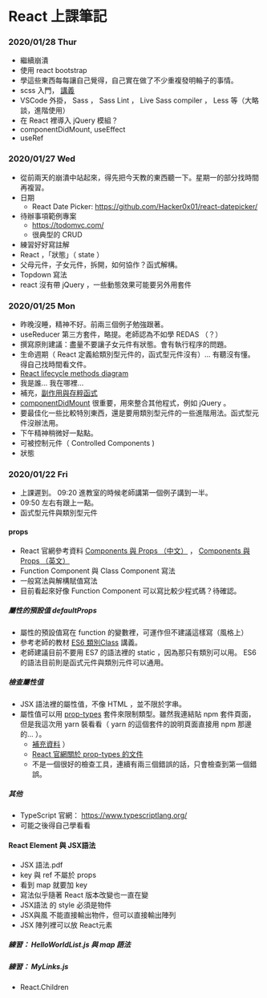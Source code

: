 # React 上課筆記

### 2020/01/28 Thur

- 繼續崩潰
- 使用 react bootstrap
- 學這些東西每每讓自己覺得，自己實在做了不少重複發明輪子的事情。
- scss 入門， [講義](https://github.com/eyesofkids/mfee11-react/blob/main/%E6%95%99%E6%9D%90/0127/scss-200310.md)
- VSCode 外掛， Sass ， Sass Lint ， Live Sass compiler ， Less 等（大略談，進階使用）
- 在 React 裡導入 jQuery 模組？
- componentDidMount, useEffect
- useRef

### 2020/01/27 Wed

- 從前兩天的崩潰中站起來，得先把今天教的東西聽一下。星期一的部分找時間再複習。
- 日期
	- React Date Picker: https://github.com/Hacker0x01/react-datepicker/
- 待辦事項範例專案
	- https://todomvc.com/
	- 很典型的 CRUD
- 練習好好寫註解
- React ，「狀態」（ state ）
- 父母元件，子女元件，拆開，如何協作？函式解構。
- Topdown 寫法
- react 沒有帶 jQuery ，一些動態效果可能要另外用套件


### 2020/01/25 Mon

- 昨晚沒睡，精神不好。前兩三個例子勉強跟著。
- useReducer 第三方套件，略提。老師認為不如學 REDAS （？）
- 撰寫原則建議：盡量不要讓子女元件有狀態。會有執行程序的問題。
- 生命週期（ React 定義給類別型元件的，函式型元件沒有）... 有聽沒有懂。得自己找時間看文件。
- [React lifecycle methods diagram](https://projects.wojtekmaj.pl/react-lifecycle-methods-diagram/)
- 我是誰... 我在哪裡...
- 補充，[副作用與存粹函式](https://github.com/eyesofkids/mfee11-react/issues/9)
- [componentDidMount](https://github.com/eyesofkids/mfee11-react/issues/7) 很重要，用來整合其他程式，例如 jQuery 。
- 要最佳化一些比較特別東西，還是要用類別型元件的一些進階用法。函式型元件沒辦法用。
- 下午精神稍微好一點點。
- 可被控制元件（ Controlled Components )
- 狀態


### 2020/01/22 Fri

- 上課遲到。 09:20 進教室的時候老師講第一個例子講到一半。
- 09:50 左右有跟上一點。
- 函式型元件與類別型元件

#### props

- React 官網參考資料 [Components 與 Props （中文）](https://zh-hant.reactjs.org/docs/components-and-props.html) ， [Components 與 Props （英文）](https://reactjs.org/docs/components-and-props.html)
- Function Component 與 Class Component 寫法
- 一般寫法與解構賦值寫法
- 目前看起來好像 Function Component 可以寫比較少程式碼？待確認。

##### 屬性的預設值 defaultProps

- 屬性的預設值寫在 function 的變數裡，可運作但不建議這樣寫（風格上）
- 參考老師的教材 [ES6 類別Class](https://github.com/eyesofkids/mfee11-react/blob/main/%E6%95%99%E6%9D%90/0121/ES6%E7%AF%87-%E9%A1%9E%E5%88%A5class.pdf) 講義。
- 老師建議目前不要用 ES7 的語法裡的 static ，因為那只有類別可以用。 ES6 的語法目前則是函式元件與類別元件可以通用。

##### 檢查屬性值

- JSX 語法裡的屬性值，不像 HTML ，並不限於字串。
- 屬性值可以用 [prop-types](https://www.npmjs.com/package/prop-types) 套件來限制類型。雖然我連結貼 npm 套件頁面，但是我這次用 yarn 裝看看（ yarn 的這個套件的說明頁面直接用 npm 那邊的... ）。
  - [補充資料](https://github.com/eyesofkids/mfee11-react/issues/5) ）
  - [React 官網關於 prop-types 的文件](https://zh-hant.reactjs.org/docs/typechecking-with-proptypes.html)
  - 不是一個很好的檢查工具，連續有兩三個錯誤的話，只會檢查到第一個錯誤。


##### 其他

- TypeScript 官網： https://www.typescriptlang.org/
- 可能之後得自己學看看


#### React Element 與 JSX語法

- JSX 語法.pdf
- key 與 ref 不屬於 props
- 看到 map 就要加 key
- 寫法似乎隨著 React 版本改變也一直在變
- JSX語法 的 style 必須是物件
- JSX與風 不能直接輸出物件，但可以直接輸出陣列
- JSX 陣列裡可以放 React元素

##### 練習： HelloWorldList.js 與 map 語法

##### 練習： MyLinks.js

- React.Children